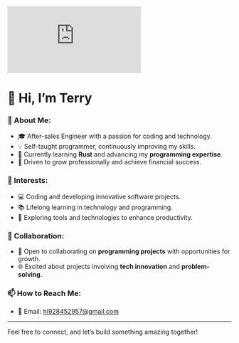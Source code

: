 ![Total Coding Time since 28 Oct 2025](https://img.shields.io/badge/dynamic/json?style=social&label=Total%20Coding%20Time%20Since%2028%20Oct%202025&query=$.days[0].grand_total.text&url=https%3A%2F%2Fwakatime.com%2Fshare%2F@d9a9500e-36df-4428-9085-cced71f79f86%2F9795412f-41af-4510-98f4-168d1f16f495.json)









# 👋 Hi, I’m Terry

### 🌟 About Me:
- 🎓 After-sales Engineer with a passion for coding and technology.
- 💡 Self-taught programmer, continuously improving my skills.
- 🌱 Currently learning **Rust** and advancing my **programming expertise**.
- 🚀 Driven to grow professionally and achieve financial success.

### 👀 Interests:
- 💻 Coding and developing innovative software projects.
- 📚 Lifelong learning in technology and programming.
- 🔧 Exploring tools and technologies to enhance productivity.

### 💞️ Collaboration:
- 🤝 Open to collaborating on **programming projects** with opportunities for growth.
- 🌐 Excited about projects involving **tech innovation** and **problem-solving**.

### 📫 How to Reach Me:
- 📧 Email: [hl928452957@gmail.com](mailto:hl928452957@gmail.com)


---

Feel free to connect, and let’s build something amazing together!
